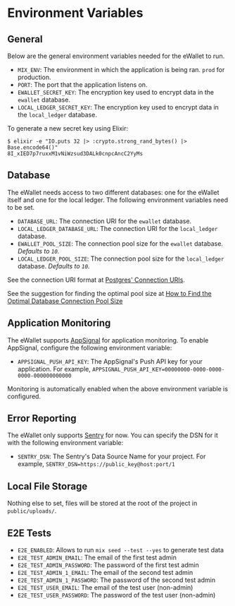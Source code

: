 # Environment Variables

## General

Below are the general environment variables needed for the eWallet to run.

- `MIX_ENV`: The environment in which the application is being ran. `prod` for production.
- `PORT`: The port that the application listens on.
- `EWALLET_SECRET_KEY`: The encryption key used to encrypt data in the `ewallet` database.
- `LOCAL_LEDGER_SECRET_KEY`: The encryption key used to encrypt data in the `local_ledger` database.

To generate a new secret key using Elixir:

```
$ elixir -e "IO.puts 32 |> :crypto.strong_rand_bytes() |> Base.encode64()"
8I_xIED7p7ruxxM1vNiWzsud3DALk0cnpcAncC2YyMs
```

## Database

The eWallet needs access to two different databases: one for the eWallet itself and one for the local ledger. The following environment variables need to be set.

- `DATABASE_URL`: The connection URI for the `ewallet` database.
- `LOCAL_LEDGER_DATABASE_URL`: The connection URI for the `local_ledger` database.
- `EWALLET_POOL_SIZE`: The connection pool size for the `ewallet` database. _Defaults to `10`._
- `LOCAL_LEDGER_POOL_SIZE`: The connection pool size for the `local_ledger` database. _Defaults to `10`._

See the connection URI format at [Postgres' Connection URIs](https://www.postgresql.org/docs/current/libpq-connect.html#id-1.7.3.8.3.6).

See the suggestion for finding the optimal pool size at [How to Find the Optimal Database Connection Pool Size](https://wiki.postgresql.org/wiki/Number_Of_Database_Connections#How_to_Find_the_Optimal_Database_Connection_Pool_Size)

## Application Monitoring

The eWallet supports [AppSignal](https://appsignal.com/) for application monitoring. To enable AppSignal, configure the following environment variable:

- `APPSIGNAL_PUSH_API_KEY`: The AppSignal's Push API key for your application.
For example, `APPSIGNAL_PUSH_API_KEY=00000000-0000-0000-0000-000000000000`

Monitoring is automatically enabled when the above environment variable is configured.

## Error Reporting

The eWallet only supports [Sentry](https://sentry.io/welcome/) for now. You can specify the DSN for it with the following environment variable:

- `SENTRY_DSN`: The Sentry's Data Source Name for your project.
  For example, `SENTRY_DSN=https://public_key@host:port/1`

## Local File Storage

Nothing else to set, files will be stored at the root of the project in `public/uploads/`.

## E2E Tests

- `E2E_ENABLED`: Allows to run `mix seed --test --yes` to generate test data
- `E2E_TEST_ADMIN_EMAIL`: The email of the first test admin
- `E2E_TEST_ADMIN_PASSWORD`: The password of the first test admin
- `E2E_TEST_ADMIN_1_EMAIL`: The email of the second test admin
- `E2E_TEST_ADMIN_1_PASSWORD`: The password of the second test admin
- `E2E_TEST_USER_EMAIL`: The email of the test user (non-admin)
- `E2E_TEST_USER_PASSWORD`: The password of the test user (non-admin)
